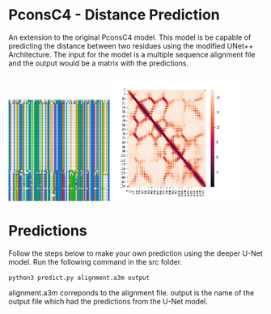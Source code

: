 # PconsC4 - Distance Prediction

An extension to the original PconsC4 model. This model is be capable of predicting the distance between two residues using the modified UNet++ Architecture.
The input for the model is a multiple sequence alignment file and the output would be a matrix with the predictions.

<img src="/src/images/MSA.png" width="200" height="200">                             <img src="/src/images/2.png" width="250" height="250">


# Predictions

Follow the steps below to make your own prediction using the deeper U-Net model.
Run the following command in the src folder.

```python3
python3 predict.py alignment.a3m output
```

alignment.a3m correponds to the alignment file. 
output is the name of the output file which had the predictions from the U-Net model. 
